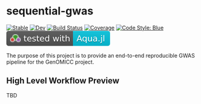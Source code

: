 # sequential-gwas

[![Stable](https://img.shields.io/badge/docs-stable-blue.svg)](https://baillielab.github.io/sequential-gwas/stable/)
[![Dev](https://img.shields.io/badge/docs-dev-blue.svg)](https://baillielab.github.io/sequential-gwas/dev/)
[![Build Status](https://github.com/baillielab/sequential-gwas/actions/workflows/CI.yml/badge.svg?branch=main)](https://github.com/baillielab/sequential-gwas/actions/workflows/CI.yml?query=branch%3Amain)
[![Coverage](https://codecov.io/gh/baillielab/sequential-gwas/branch/main/graph/badge.svg)](https://codecov.io/gh/baillielab/sequential-gwas)
[![Code Style: Blue](https://img.shields.io/badge/code%20style-blue-4495d1.svg)](https://github.com/invenia/BlueStyle)
[![Aqua](https://raw.githubusercontent.com/JuliaTesting/Aqua.jl/master/badge.svg)](https://github.com/JuliaTesting/Aqua.jl)

The purpose of this project is to provide an end-to-end reproducible GWAS pipeline for the GenOMICC project. 

## High Level Workflow Preview

TBD